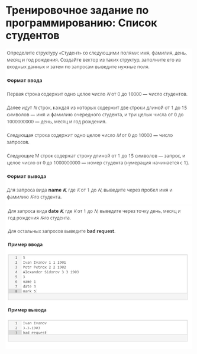 # Тренировочное задание по программированию: Список студентов
![image](./../../assets/163.jpg)
![image](./../../assets/164.jpg)

